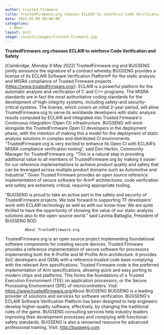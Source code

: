```yaml
---
author: trusted.firmware
title: TrustedFirmware.org chooses ECLAIR to reinforce Code Verification and Safety 
date: 2022-05-09 08:00:00
categories:
  - News
layout: post
image: /assets/images/trusted-firmware.jpg
---
```

**TrustedFirmware.org chooses ECLAIR to reinforce Code Verification and Safety**

*[Cambridge, Monday 9 May 2022]* TrustedFirmware.org and BUGSENG jointly announce the signature of a contract whereby BUGSENG provides a license of its ECLAIR Software Verification Platform® for the static analysis and MISRA compliance of Trusted Firmware projects (https://www.trustedfirmware.org/).
ECLAIR is a powerful platform for the automatic analysis and verification of C and C++ programs. The MISRA standards are in fact the most authoritative coding standards for the development of high-integrity systems, including safety-and security-critical systems. 
The license, which covers an initial 2-year period, will allow TrustedFirmware.org to serve its worldwide developers with static analysis results computed by ECLAIR and integrated into Trusted Firmware's Continuous Integration (Open CI) infrastructure. BUGSENG will work alongside the TrustedFirmware Open CI developers in the deployment phase, with the intention of making this a model for the deployment of static analysis solutions in complex and distributed CI environments.
“TrustedFirmware.org is very excited to enhance its Open CI with ECLAIR’s MISRA compliance verification tooling”, said Don Harbin, Community Manager for TrustedFirmware.org. “This is a natural step in providing additional value to all members of TrustedFirmware.org by making it easier for our reference implementations to achieve product quality and safety that can be leveraged across multiple product domains such as Automotive and Industrial.”
Given Trusted Firmware provides an open source reference implementation of secure software for Arm® architectures, code verification and safety are extremely critical, requiring appropriate tooling.

“BUGSENG is proud to take an active part in the safety and security of TrustedFirmware projects. We look forward to supporting TF developers' work with ECLAIR technology as well as with our know-how. We are quite thrilled to have the opportunity of showing the value of our static analysis solutions also to the open-source world.” said Lavinia Battaglia, President of BUGSENG BOD
 
            ​ About TrustedFirmware.org
TrustedFirmware.org is an open source project implementing foundational software components for creating secure devices. Trusted Firmware provides a reference implementation of secure software for processors implementing both the A-Profile and M-Profile Arm architecture. It provides SoC developers and OEMs with a reference trusted code base complying with the relevant Arm specifications. Trusted Firmware code is the preferred implementation of Arm specifications, allowing quick and easy porting to modern chips and platforms. This forms the foundations of a Trusted Execution Environment (TEE) on application processors, or the Secure Processing Environment (SPE) of microcontrollers. Visit: https://www.trustedfirmware.org/
            ​ 
            ​ About BUGSENG
BUGSENG is a leading provider of solutions and services for software verification. BUGSENG's ECLAIR Software Verification Platform has been designed to help engineers develop higher-quality software, effectively, by changing the traditional rules of the game. BUGSENG consulting services help industry leaders improving their development processes and complying with functional-safety standards. BUGSENG is also a renowned resource for advanced professional training. Visit: http://bugseng.com
